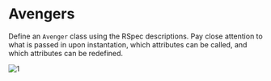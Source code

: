# Avengers
Define an `Avenger` class using the RSpec descriptions. Pay close attention to what is passed in upon instantation, which attributes can be called, and which attributes can be redefined.

![1](http://i.imgur.com/qdlYi13.gif)